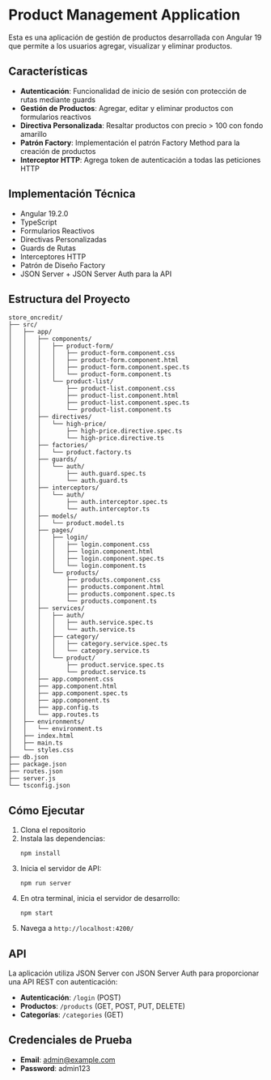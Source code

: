 # Product Management Application

Esta es una aplicación de gestión de productos desarrollada con Angular 19 que permite a los usuarios agregar, visualizar y eliminar productos.

## Características

- **Autenticación**: Funcionalidad de inicio de sesión con protección de rutas mediante guards
- **Gestión de Productos**: Agregar, editar y eliminar productos con formularios reactivos
- **Directiva Personalizada**: Resaltar productos con precio > 100 con fondo amarillo
- **Patrón Factory**: Implementación el patrón Factory Method para la creación de productos
- **Interceptor HTTP**: Agrega token de autenticación a todas las peticiones HTTP

## Implementación Técnica

- Angular 19.2.0
- TypeScript
- Formularios Reactivos
- Directivas Personalizadas
- Guards de Rutas
- Interceptores HTTP
- Patrón de Diseño Factory
- JSON Server + JSON Server Auth para la API

## Estructura del Proyecto

```
store_oncredit/
├── src/
│   ├── app/
│   │   ├── components/
│   │   │   ├── product-form/
│   │   │   │   ├── product-form.component.css
│   │   │   │   ├── product-form.component.html
│   │   │   │   ├── product-form.component.spec.ts
│   │   │   │   └── product-form.component.ts
│   │   │   └── product-list/
│   │   │       ├── product-list.component.css
│   │   │       ├── product-list.component.html
│   │   │       ├── product-list.component.spec.ts
│   │   │       └── product-list.component.ts
│   │   ├── directives/
│   │   │   └── high-price/
│   │   │       ├── high-price.directive.spec.ts
│   │   │       └── high-price.directive.ts
│   │   ├── factories/
│   │   │   └── product.factory.ts
│   │   ├── guards/
│   │   │   └── auth/
│   │   │       ├── auth.guard.spec.ts
│   │   │       └── auth.guard.ts
│   │   ├── interceptors/
│   │   │   └── auth/
│   │   │       ├── auth.interceptor.spec.ts
│   │   │       └── auth.interceptor.ts
│   │   ├── models/
│   │   │   └── product.model.ts
│   │   ├── pages/
│   │   │   ├── login/
│   │   │   │   ├── login.component.css
│   │   │   │   ├── login.component.html
│   │   │   │   ├── login.component.spec.ts
│   │   │   │   └── login.component.ts
│   │   │   └── products/
│   │   │       ├── products.component.css
│   │   │       ├── products.component.html
│   │   │       ├── products.component.spec.ts
│   │   │       └── products.component.ts
│   │   ├── services/
│   │   │   ├── auth/
│   │   │   │   ├── auth.service.spec.ts
│   │   │   │   └── auth.service.ts
│   │   │   ├── category/
│   │   │   │   ├── category.service.spec.ts
│   │   │   │   └── category.service.ts
│   │   │   └── product/
│   │   │       ├── product.service.spec.ts
│   │   │       └── product.service.ts
│   │   ├── app.component.css
│   │   ├── app.component.html
│   │   ├── app.component.spec.ts
│   │   ├── app.component.ts
│   │   ├── app.config.ts
│   │   └── app.routes.ts
│   ├── environments/
│   │   └── environment.ts
│   ├── index.html
│   ├── main.ts
│   └── styles.css
├── db.json
├── package.json
├── routes.json
├── server.js
└── tsconfig.json
```

## Cómo Ejecutar

1. Clona el repositorio
2. Instala las dependencias:
   ```
   npm install
   ```
3. Inicia el servidor de API:
   ```
   npm run server
   ```
4. En otra terminal, inicia el servidor de desarrollo:
   ```
   npm start
   ```
5. Navega a `http://localhost:4200/`

## API

La aplicación utiliza JSON Server con JSON Server Auth para proporcionar una API REST con autenticación:

- **Autenticación**: `/login` (POST)
- **Productos**: `/products` (GET, POST, PUT, DELETE)
- **Categorías**: `/categories` (GET)

## Credenciales de Prueba

- **Email**: admin@example.com
- **Password**: admin123

